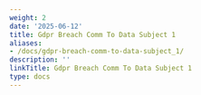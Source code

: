 ```yaml
---
weight: 2
date: '2025-06-12'
title: Gdpr Breach Comm To Data Subject 1
aliases:
- /docs/gdpr-breach-comm-to-data-subject_1/
description: ''
linkTitle: Gdpr Breach Comm To Data Subject 1
type: docs
---
```


